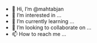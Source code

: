 - 👋 Hi, I’m @mahtabjan
- 👀 I’m interested in ...
- 🌱 I’m currently learning ...
- 💞️ I’m looking to collaborate on ...
- 📫 How to reach me ...

<!---
mahtabjan/mahtabjan is a ✨ special ✨ repository because its `README.md` (this file) appears on your GitHub profile.
You can click the Preview link to take a look at your changes.
--->
